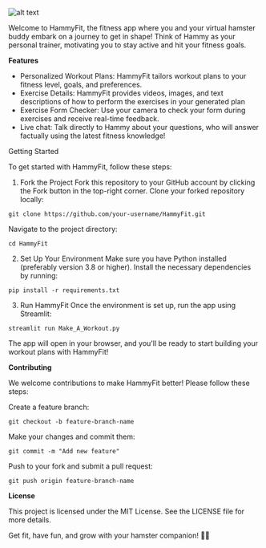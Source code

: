 ![alt text](https://github.com/Spiderman1013/Hammy/blob/main/hammy_gifs/hammy-logo.gif)

Welcome to HammyFit, the fitness app where you and your virtual hamster buddy embark on a journey to get in shape! Think of Hammy as your personal trainer, motivating you to stay active and hit your fitness goals.


**Features**

- Personalized Workout Plans: HammyFit tailors workout plans to your fitness level, goals, and preferences. 
- Exercise Details: HammyFit provides videos, images, and text descriptions of how to perform the exercises in your generated plan
- Exercise Form Checker: Use your camera to check your form during exercises and receive real-time feedback.
- Live chat: Talk directly to Hammy about your questions, who will answer factually using the latest fitness knowledge!

Getting Started

To get started with HammyFit, follow these steps:

1. Fork the Project
Fork this repository to your GitHub account by clicking the Fork button in the top-right corner.
Clone your forked repository locally:
```
git clone https://github.com/your-username/HammyFit.git
```
Navigate to the project directory:
```
cd HammyFit
```
2. Set Up Your Environment
Make sure you have Python installed (preferably version 3.8 or higher).
Install the necessary dependencies by running:
```
pip install -r requirements.txt
```
3. Run HammyFit
Once the environment is set up, run the app using Streamlit:
```
streamlit run Make_A_Workout.py
```
The app will open in your browser, and you'll be ready to start building your workout plans with HammyFit!


**Contributing** 

We welcome contributions to make HammyFit better! Please follow these steps:

Create a feature branch:
```
git checkout -b feature-branch-name
```
Make your changes and commit them:
```
git commit -m "Add new feature"
```
Push to your fork and submit a pull request:
```
git push origin feature-branch-name
```

**License**

This project is licensed under the MIT License. See the LICENSE file for more details.

Get fit, have fun, and grow with your hamster companion! 🐹💪
